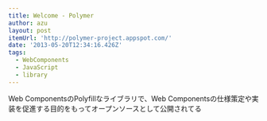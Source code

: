 ```yaml
---
title: Welcome - Polymer
author: azu
layout: post
itemUrl: 'http://polymer-project.appspot.com/'
date: '2013-05-20T12:34:16.426Z'
tags:
  - WebComponents
  - JavaScript
  - library
---
```

Web ComponentsのPolyfillなライブラリで、Web Componentsの仕様策定や実装を促進する目的をもってオープンソースとして公開されてる
